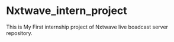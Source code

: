 # Nxtwave_intern_project
This is My First internship project of Nxtwave live boadcast server repository.

